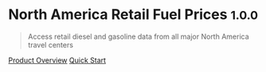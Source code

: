 # North America Retail Fuel Prices <small>1.0.0</small>

> Access retail diesel and gasoline data from all major North America travel centers

[Product Overview](/content/product_overview)
[Quick Start](/content/quick_start)